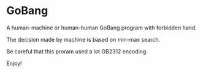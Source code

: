 # GoBang
A human-machine or human-human GoBang program with forbidden hand.

The decision made by machine is based on min-max search.

Be careful that this proram used a lot GB2312 encoding.

Enjoy!
